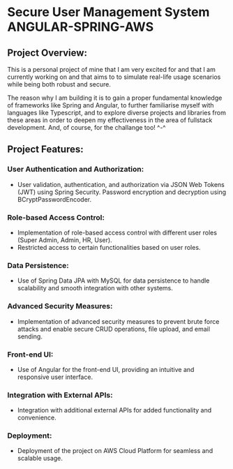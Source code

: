 
# Secure User Management System ANGULAR-SPRING-AWS

## Project Overview:

This is a personal project of mine that I am very excited for and that I am currently working on and that aims to to simulate real-life usage scenarios while being both robust and secure. 

The reason why I am building it is to gain a proper fundamental knowledge of frameworks like Spring and Angular, to further familiarise myself with languages like Typescript, and to explore diverse projects and libraries from these areas in order to deepen my effectiveness in the area of fullstack development. And, of course, for the challange too! ^-^

## Project Features:

### User Authentication and Authorization:
- User validation, authentication, and authorization via JSON Web Tokens (JWT) using Spring Security.
Password encryption and decryption using BCryptPasswordEncoder.

### Role-based Access Control:
- Implementation of role-based access control with different user roles (Super Admin, Admin, HR, User).
- Restricted access to certain functionalities based on user roles.

### Data Persistence:
- Use of Spring Data JPA with MySQL for data persistence to handle scalability and smooth integration with other systems.

### Advanced Security Measures:
 - Implementation of advanced security measures to prevent brute force attacks and enable secure CRUD operations, file upload, and email sending.
 
### Front-end UI:
- Use of Angular for the front-end UI, providing an intuitive and responsive user interface.

### Integration with External APIs:
- Integration with additional external APIs for added functionality and convenience.

### Deployment:
- Deployment of the project on AWS Cloud Platform for seamless and scalable usage.

